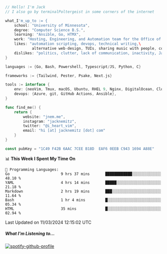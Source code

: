 ```go
// Hello! I'm Jack
// I also go by terminalPoltergeist in some corners of the internet

what_I'm_up_to := {
    school: "University of Minnesota",
    degree: "Computer Science B.S.",
    learning: "Ansible, Go, HTMX",
    work: "Hosting, Engineering, and Automation team for the Office of Information Technology at UMN",
    likes: "automation scripting, devops, technical writing,\
            alternative web-design, TUIs, sharing music with people, coffee",
    dislikes: "politics, clutter, lack of communication, inactivity, Java",
}

languages := {Go, Bash, Powershell, Typescript/JS, Python, C}

frameworks := {Tailwind, Pester, Psake, Next.js}

tools := interface {
    env: {neoVim, Tmux, macOS, Ubuntu, RHEL 9, Nginx, DigitalOcean, Cloudflare},
    devops: {Azure, git, GitHub Actions, Ansible},
}

func find_me() {
    return {
        website: "jnem.me",
        instagram: "jacknemitz",
        twitter: "@i_heart_vim",
        email: "hi [at] jacknemitz [dot] com"
    }
}

const pubKey = "1C49 F42B 6AAC 7CEE B18D  EAF6 0EEB C943 1694 A88E"
```

<!--START_SECTION:waka-->
📊 **This Week I Spent My Time On** 

```text
💬 Programming Languages: 
Go                       9 hrs 37 mins       ████████████░░░░░░░░░░░░░   48.10 % 
YAML                     4 hrs 14 mins       █████░░░░░░░░░░░░░░░░░░░░   21.18 % 
Markdown                 2 hrs 19 mins       ███░░░░░░░░░░░░░░░░░░░░░░   11.64 % 
Bash                     1 hr 4 mins         █░░░░░░░░░░░░░░░░░░░░░░░░   05.34 % 
HTML                     35 mins             █░░░░░░░░░░░░░░░░░░░░░░░░   02.94 % 
```


 Last Updated on 11/03/2024 12:15:02 UTC
<!--END_SECTION:waka-->

##### What I'm Listening to...

[![spotify-github-profile](https://spotify-github-profile.vercel.app/api/view?uid=jack.nemitz&cover_image=true&show_offline=true&bar_color=53b14f&bar_color_cover=false&background_color=121212FF)](https://spotify-github-profile.vercel.app/api/view?uid=jack.nemitz&redirect=true)
